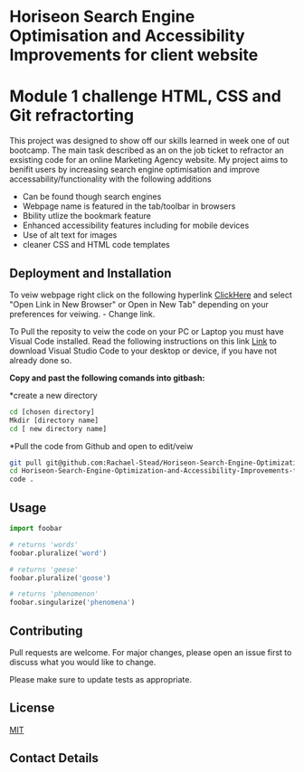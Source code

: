 # Horiseon Search Engine Optimisation and Accessibility Improvements for client website
# Module 1 challenge HTML, CSS and Git refractorting 

This project was designed to show off our skills learned in week one of out bootcamp. The main task described as an on the job ticket to refractor
an exsisting code for an online Marketing Agency website.
My project aims to benifit users by increasing search engine optimisation and improve accessability/functionality with the following additions
* Can be found though search engines
* Webpage name is featured in the tab/toolbar in browsers
* Bbility utlize the bookmark feature
* Enhanced accessibility features including for mobile devices
* Use of alt text for images
* cleaner CSS and HTML code templates

## Deployment and Installation

To veiw webpage right click on the following hyperlink [ClickHere](https://pip.pypa.io/en/stable/) and select  "Open Link in New Browser" or Open in New Tab" depending on your preferences for veiwing. - Change link.

To Pull the reposity to veiw the code on your PC or Laptop you must have Visual Code installed. Read the following instructions on this link [Link](http://a.com) to download Visual Studio Code to your desktop or device, if you have not already done so.

**Copy and past the following comands into gitbash:**

*create a new directory
```bash
cd [chosen directory]
Mkdir [directory name]
cd [ new directory name]
```
*Pull the code from Github and open to edit/veiw
```bash
git pull git@github.com:Rachael-Stead/Horiseon-Search-Engine-Optimization-and-Accessibility-Improvements-for-Client-Website.git
cd Horiseon-Search-Engine-Optimization-and-Accessibility-Improvements-for-Client-Website
code .
```
## Usage

```python
import foobar

# returns 'words'
foobar.pluralize('word')

# returns 'geese'
foobar.pluralize('goose')

# returns 'phenomenon'
foobar.singularize('phenomena')
```

## Contributing

Pull requests are welcome. For major changes, please open an issue first
to discuss what you would like to change.

Please make sure to update tests as appropriate.

## License

[MIT](https://choosealicense.com/licenses/mit/)

## Contact Details

